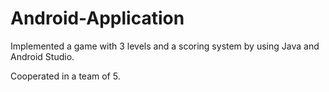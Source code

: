 # Android-Application
Implemented a game with 3 levels and a scoring system by using Java and Android Studio.

Cooperated in a team of 5.
